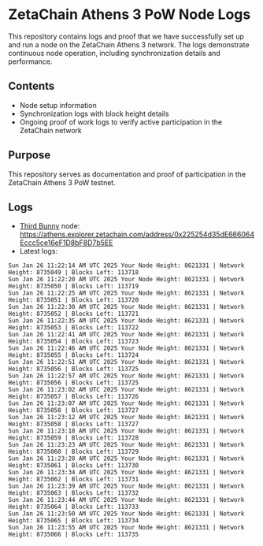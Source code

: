 # ZetaChain Athens 3 PoW Node Logs
This repository contains logs and proof that we have successfully set up and run a node on the ZetaChain Athens 3 network. The logs demonstrate continuous node operation, including synchronization details and performance.

## Contents
- Node setup information
- Synchronization logs with block height details
- Ongoing proof of work logs to verify active participation in the ZetaChain network

## Purpose
This repository serves as documentation and proof of participation in the ZetaChain Athens 3 PoW testnet.

## Logs

- [Third Bunny](https://thirdbunny.xyz/) node: https://athens.explorer.zetachain.com/address/0x225254d35dE666064Eccc5ce16eF1D8bF8D7b5EE
- Latest logs:
```
Sun Jan 26 11:22:14 AM UTC 2025 Your Node Height: 8621331 | Network Height: 8735049 | Blocks Left: 113718
Sun Jan 26 11:22:20 AM UTC 2025 Your Node Height: 8621331 | Network Height: 8735050 | Blocks Left: 113719
Sun Jan 26 11:22:25 AM UTC 2025 Your Node Height: 8621331 | Network Height: 8735051 | Blocks Left: 113720
Sun Jan 26 11:22:30 AM UTC 2025 Your Node Height: 8621331 | Network Height: 8735052 | Blocks Left: 113721
Sun Jan 26 11:22:35 AM UTC 2025 Your Node Height: 8621331 | Network Height: 8735053 | Blocks Left: 113722
Sun Jan 26 11:22:41 AM UTC 2025 Your Node Height: 8621331 | Network Height: 8735054 | Blocks Left: 113723
Sun Jan 26 11:22:46 AM UTC 2025 Your Node Height: 8621331 | Network Height: 8735055 | Blocks Left: 113724
Sun Jan 26 11:22:51 AM UTC 2025 Your Node Height: 8621331 | Network Height: 8735056 | Blocks Left: 113725
Sun Jan 26 11:22:57 AM UTC 2025 Your Node Height: 8621331 | Network Height: 8735056 | Blocks Left: 113725
Sun Jan 26 11:23:02 AM UTC 2025 Your Node Height: 8621331 | Network Height: 8735057 | Blocks Left: 113726
Sun Jan 26 11:23:07 AM UTC 2025 Your Node Height: 8621331 | Network Height: 8735058 | Blocks Left: 113727
Sun Jan 26 11:23:12 AM UTC 2025 Your Node Height: 8621331 | Network Height: 8735058 | Blocks Left: 113727
Sun Jan 26 11:23:18 AM UTC 2025 Your Node Height: 8621331 | Network Height: 8735059 | Blocks Left: 113728
Sun Jan 26 11:23:23 AM UTC 2025 Your Node Height: 8621331 | Network Height: 8735060 | Blocks Left: 113729
Sun Jan 26 11:23:28 AM UTC 2025 Your Node Height: 8621331 | Network Height: 8735061 | Blocks Left: 113730
Sun Jan 26 11:23:34 AM UTC 2025 Your Node Height: 8621331 | Network Height: 8735062 | Blocks Left: 113731
Sun Jan 26 11:23:39 AM UTC 2025 Your Node Height: 8621331 | Network Height: 8735063 | Blocks Left: 113732
Sun Jan 26 11:23:44 AM UTC 2025 Your Node Height: 8621331 | Network Height: 8735064 | Blocks Left: 113733
Sun Jan 26 11:23:50 AM UTC 2025 Your Node Height: 8621331 | Network Height: 8735065 | Blocks Left: 113734
Sun Jan 26 11:23:55 AM UTC 2025 Your Node Height: 8621331 | Network Height: 8735066 | Blocks Left: 113735
```
